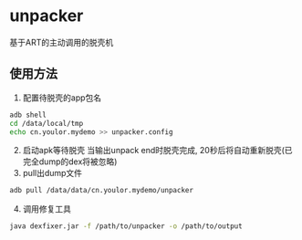# unpacker
基于ART的主动调用的脱壳机

## 使用方法
1. 配置待脱壳的app包名
```bash
adb shell
cd /data/local/tmp
echo cn.youlor.mydemo >> unpacker.config
```
2. 启动apk等待脱壳
当输出unpack end时脱壳完成, 20秒后将自动重新脱壳(已完全dump的dex将被忽略)
3. pull出dump文件
```bash
adb pull /data/data/cn.youlor.mydemo/unpacker
```
4. 调用修复工具
```bash
java dexfixer.jar -f /path/to/unpacker -o /path/to/output
```

